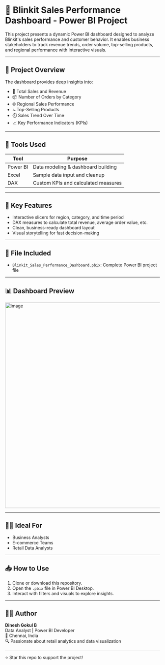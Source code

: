 # 🛒 Blinkit Sales Performance Dashboard - Power BI Project

This project presents a dynamic Power BI dashboard designed to analyze Blinkit's sales performance and customer behavior. It enables business stakeholders to track revenue trends, order volume, top-selling products, and regional performance with interactive visuals.

---

## 🧠 Project Overview

The dashboard provides deep insights into:

- 🧾 Total Sales and Revenue
- 📦 Number of Orders by Category
- 🌐 Regional Sales Performance
- 🔝 Top-Selling Products
- ⏱️ Sales Trend Over Time
- 📈 Key Performance Indicators (KPIs)

---

## 🔧 Tools Used

| Tool        | Purpose                          |
|-------------|----------------------------------|
| Power BI    | Data modeling & dashboard building |
| Excel       | Sample data input and cleanup    |
| DAX         | Custom KPIs and calculated measures |

---

## 📌 Key Features

- Interactive slicers for region, category, and time period
- DAX measures to calculate total revenue, average order value, etc.
- Clean, business-ready dashboard layout
- Visual storytelling for fast decision-making

---

## 📁 File Included

- `Blinkit_Sales_Performance_Dashboard.pbix`: Complete Power BI project file

---

## 📊 Dashboard Preview

<img width="1193" height="668" alt="image" src="https://github.com/user-attachments/assets/9ececc3c-cbf1-4075-b9a6-9a46400671f1" />


---

## 🧑‍💼 Ideal For

- Business Analysts
- E-commerce Teams
- Retail Data Analysts

---

## 📥 How to Use

1. Clone or download this repository.
2. Open the `.pbix` file in Power BI Desktop.
3. Interact with filters and visuals to explore insights.

---

## 🙋‍♂️ Author

**Dinesh Gokul B**  
Data Analyst | Power BI Developer  
📍 Chennai, India  
🔍 Passionate about retail analytics and data visualization

---

⭐️ Star this repo to support the project!
